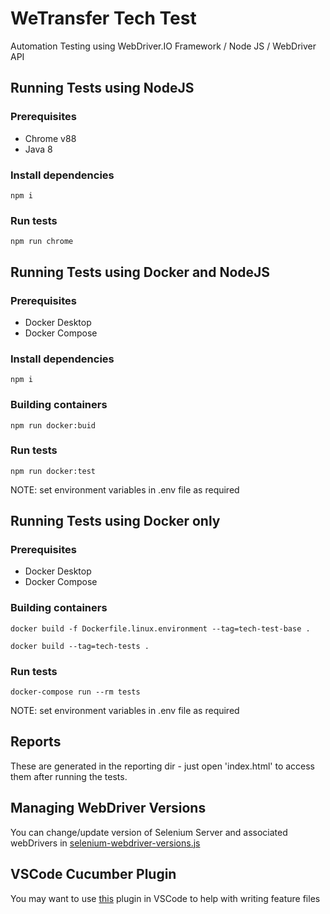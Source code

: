 # WeTransfer Tech Test
Automation Testing using WebDriver.IO Framework / Node JS / WebDriver API

## Running Tests using NodeJS

### Prerequisites 
- Chrome v88
- Java 8

### Install dependencies
```
npm i
```
### Run tests
```
npm run chrome
```

## Running Tests using Docker and NodeJS

### Prerequisites 
- Docker Desktop
- Docker Compose

### Install dependencies
```
npm i
```
### Building containers
```
npm run docker:buid
```
### Run tests
```
npm run docker:test
```
NOTE: set environment variables in .env file as required

## Running Tests using Docker only

### Prerequisites 
- Docker Desktop
- Docker Compose

### Building containers
```
docker build -f Dockerfile.linux.environment --tag=tech-test-base .
```
```
docker build --tag=tech-tests .
```
### Run tests
```
docker-compose run --rm tests
```
NOTE: set environment variables in .env file as required

## Reports
These are generated in the reporting dir - just open 'index.html' to access them after running the tests.

## Managing WebDriver Versions
You can change/update version of Selenium Server and associated webDrivers in [selenium-webdriver-versions.js](./selenium-webdriver-versions.js)

## VSCode Cucumber Plugin
You may want to use [this](https://marketplace.visualstudio.com/items?itemName=alexkrechik.cucumberautocomplete) plugin in VSCode to help with writing feature files